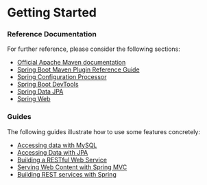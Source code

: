 # Getting Started

### Reference Documentation
For further reference, please consider the following sections:

* [Official Apache Maven documentation](https://maven.apache.org/guides/index.html)
* [Spring Boot Maven Plugin Reference Guide](https://docs.spring.io/spring-boot/docs/2.1.8.RELEASE/maven-plugin/)
* [Spring Configuration Processor](https://docs.spring.io/spring-boot/docs/{bootVersion}/reference/htmlsingle/#configuration-metadata-annotation-processor)
* [Spring Boot DevTools](https://docs.spring.io/spring-boot/docs/{bootVersion}/reference/htmlsingle/#using-boot-devtools)
* [Spring Data JPA](https://docs.spring.io/spring-boot/docs/{bootVersion}/reference/htmlsingle/#boot-features-jpa-and-spring-data)
* [Spring Web](https://docs.spring.io/spring-boot/docs/{bootVersion}/reference/htmlsingle/#boot-features-developing-web-applications)

### Guides
The following guides illustrate how to use some features concretely:

* [Accessing data with MySQL](https://spring.io/guides/gs/accessing-data-mysql/)
* [Accessing Data with JPA](https://spring.io/guides/gs/accessing-data-jpa/)
* [Building a RESTful Web Service](https://spring.io/guides/gs/rest-service/)
* [Serving Web Content with Spring MVC](https://spring.io/guides/gs/serving-web-content/)
* [Building REST services with Spring](https://spring.io/guides/tutorials/bookmarks/)

